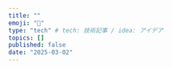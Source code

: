 ```yaml
---
title: ""
emoji: "💭"
type: "tech" # tech: 技術記事 / idea: アイデア
topics: []
published: false
date: "2025-03-02"
---
```

